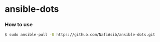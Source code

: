 # ansible-dots

### How to use

```bash
$ sudo ansible-pull -U https://github.com/NafiAsib/ansible-dots.git
```
